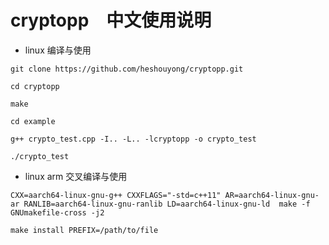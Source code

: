 
# cryptopp　中文使用说明 
* linux 编译与使用
```
git clone https://github.com/heshouyong/cryptopp.git

cd cryptopp

make

cd example

g++ crypto_test.cpp -I.. -L.. -lcryptopp -o crypto_test

./crypto_test
```
* linux arm 交叉编译与使用
  
 ```
CXX=aarch64-linux-gnu-g++ CXXFLAGS="-std=c++11" AR=aarch64-linux-gnu-ar RANLIB=aarch64-linux-gnu-ranlib LD=aarch64-linux-gnu-ld  make -f GNUmakefile-cross -j2
 
 make install PREFIX=/path/to/file
 ```




